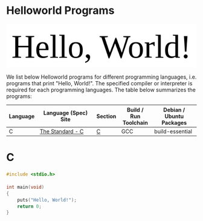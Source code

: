 # Helloworld Programs
![Photo](https://github.com/rosedu/workshop-markdown/blob/solution/helloworld.png)

We list below Helloworld programs for different programming languages, i.e. programs that print "Hello, World!". The
 specified compiler or interpreter is required for each programming languages.
 The table below summarizes the programs:

| Language | Language (Spec) Site | Section | Build / Run <br> Toolchain |  Debian / Ubuntu <br> Packages | 
| -------- | -------------------- | ------- | --------------------- | ------------------------- | 
|    C     |   [The Standard - C](https://www.iso-9899.info/wiki/The_Standard)   |  [C](#c)      |  GCC                  |  build-essential          |


# C

```c
#include <stdio.h>

int main(void)
{
	puts("Hello, World!");
	return 0;
}
```
